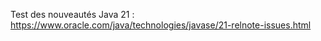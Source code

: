 Test des nouveautés Java 21 : https://www.oracle.com/java/technologies/javase/21-relnote-issues.html
